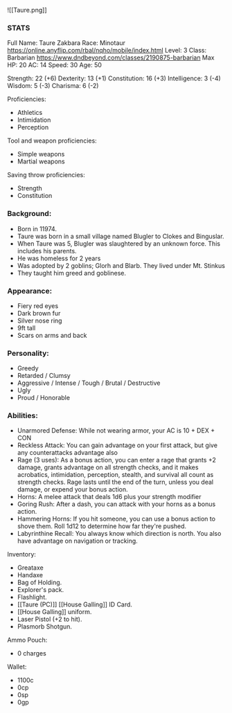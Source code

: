 ![[Taure.png]]
### STATS
Full Name: Taure Zakbara
Race: Minotaur
	https://online.anyflip.com/rbal/nqho/mobile/index.html
Level: 3
Class: Barbarian
	https://www.dndbeyond.com/classes/2190875-barbarian
Max HP: 20
AC: 14
Speed: 30
Age: 50

Strength: 22 (+6)
Dexterity: 13 (+1)
Constitution: 16 (+3)
Intelligence: 3 (-4)
Wisdom: 5 (-3)
Charisma: 6 (-2)

Proficiencies:
- Athletics
- Intimidation
- Perception

Tool and weapon proficiencies:
- Simple weapons
- Martial weapons

Saving throw proficiencies:
- Strength
- Constitution

### Background:
- Born in 11974.
- Taure was born in a small village named Blugler to Clokes and Binguslar.  
- When Taure was 5, Blugler was slaughtered by an unknown force. This includes his parents. 
- He was homeless for 2 years
- Was adopted by 2 goblins; Glorh and Blarb. They lived under Mt. Stinkus
- They taught him greed and goblinese. 

### Appearance:
- Fiery red eyes
- Dark brown fur
- Silver nose ring
- 9ft tall
- Scars on arms and back

### Personality:
- Greedy
- Retarded / Clumsy
- Aggressive / Intense / Tough / Brutal / Destructive
- Ugly
- Proud / Honorable

### Abilities:
- Unarmored Defense: While not wearing armor, your AC is 10 + DEX + CON
- Reckless Attack: You can gain advantage on your first attack, but give any counterattacks advantage also
- Rage (3 uses): As a bonus action, you can enter a rage that grants +2 damage, grants advantage on all strength checks, and it makes acrobatics, intimidation, perception, stealth, and survival all count as strength checks. Rage lasts until the end of the turn, unless you deal damage, or expend your bonus action.
- Horns: A melee attack that deals 1d6 plus your strength modifier
- Goring Rush: After a dash, you can attack with your horns as a bonus action.
- Hammering Horns: If you hit someone, you can use a bonus action to shove them. Roll 1d12 to determine how far they're pushed.
- Labyrinthine Recall: You always know which direction is north. You also have advantage on navigation or tracking.

Inventory:
- Greataxe
- Handaxe
- Bag of Holding. 
- Explorer's pack.
- Flashlight.
- [[Taure (PC)]] [[House Galling]] ID Card. 
- [[House Galling]] uniform.
- Laser Pistol (+2 to hit).
- Plasmorb Shotgun. 

Ammo Pouch:
- 0 charges

Wallet:
- 1100c
- 0cp
- 0sp
- 0gp